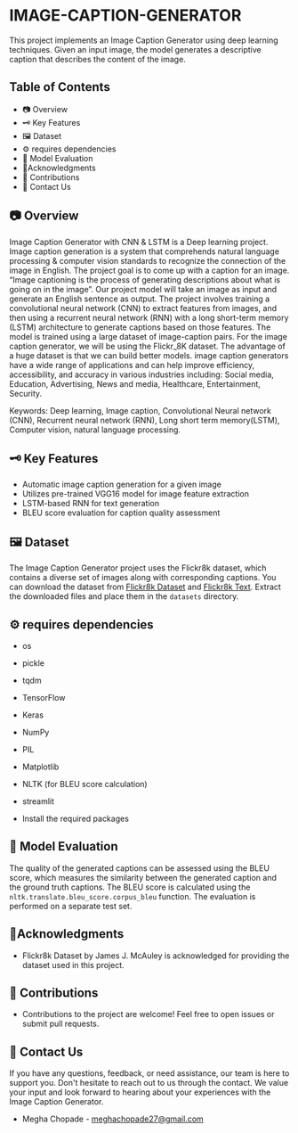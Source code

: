 # IMAGE-CAPTION-GENERATOR

This project implements an Image Caption Generator using deep learning techniques. Given an input image, the model generates a descriptive caption that describes the content of the image.

## Table of Contents
- 📷 Overview
- 🗝️ Key Features
- 🖼️ Dataset
- ⚙️ requires dependencies
- 🎢 Model Evaluation
- 🎯Acknowledgments
- 🤼 Contributions
- 📣 Contact Us
  
## 📷 Overview

Image Caption Generator with CNN & LSTM is a Deep learning project. Image caption generation is a system that comprehends natural language processing & computer vision standards to recognize the connection of the image in English. The project goal is to come up with a caption for an image. “Image captioning is the process of generating descriptions about what is going on in the image”. Our project model will take an image as input and generate an English sentence as output. The project involves training a convolutional neural network (CNN) to extract features from images, and then using a recurrent neural network (RNN) with a long short-term memory (LSTM) architecture to generate captions based on those features. The model is trained using a large dataset of image-caption pairs. For the image caption generator, we will be using the Flickr_8K dataset. The advantage of a huge dataset is that we can build better models. image caption generators have a wide range of applications and can help improve efficiency, accessibility, and accuracy in various industries including: Social media, Education, Advertising, News and media, Healthcare, Entertainment, Security.

Keywords: Deep learning, Image caption, Convolutional Neural network (CNN), Recurrent neural network (RNN), Long short term memory(LSTM), Computer vision, natural language processing.     


## 🗝️ Key Features

- Automatic image caption generation for a given image
- Utilizes pre-trained VGG16 model for image feature extraction
- LSTM-based RNN for text generation
- BLEU score evaluation for caption quality assessment


## 🖼️ Dataset

The Image Caption Generator project uses the Flickr8k dataset, which contains a diverse set of images along with corresponding captions. You can download the dataset from [Flickr8k Dataset](https://github.com/jbrownlee/Datasets/releases/download/Flickr8k/Flickr8k_Dataset.zip) and [Flickr8k Text](https://github.com/jbrownlee/Datasets/releases/download/Flickr8k/Flickr8k_text.zip). Extract the downloaded files and place them in the `datasets` directory.

## ⚙️ requires dependencies
- os
- pickle
- tqdm
- TensorFlow
- Keras
- NumPy
- PIL
- Matplotlib
- NLTK (for BLEU score calculation)
- streamlit

- Install the required packages 

## 🎢 Model Evaluation

The quality of the generated captions can be assessed using the BLEU score, which measures the similarity between the generated caption and the ground truth captions. The BLEU score is calculated using the `nltk.translate.bleu_score.corpus_bleu` function. The evaluation is performed on a separate test set.


## 🎯Acknowledgments

- Flickr8k Dataset by James J. McAuley is acknowledged for providing the dataset used in this project.

## 🤼 Contributions

- Contributions to the project are welcome! Feel free to open issues or submit pull requests.

## 📣 Contact Us

If you have any questions, feedback, or need assistance, our team is here to support you. Don't hesitate to reach out to us through the contact. We value your input and look forward to hearing about your experiences with the Image Caption Generator.

- Megha Chopade - meghachopade27@gmail.com
